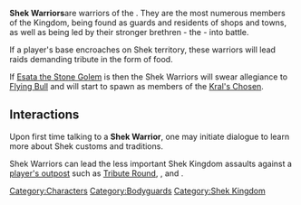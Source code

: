 **Shek Warriors**are warriors of the [](03%20-%20Projects%20&%20Wikis/Kenshi/Kenshi%20Wiki/Kenshi%20Wiki%20Template/Shek_Kingdom.md). They are the most numerous members of
the Kingdom, being found as guards and residents of shops and towns, as
well as being led by their stronger brethren - the [](Hundred_Guardian.md) - into battle.

If a player's base encroaches on Shek territory, these warriors will
lead raids demanding tribute in the form of food.

If [Esata the Stone Golem](Stone_Golem.md "wikilink") is [](World_States.md) then the Shek Warriors will swear
allegiance to [Flying Bull](Flying_Bull.md "wikilink") and will start to
spawn as members of the [Kral's Chosen](03%20-%20Projects%20&%20Wikis/Kenshi/Kenshi%20Wiki/Kenshi%20Wiki%20Template/Kral's_Chosen.md "wikilink").

## Interactions

Upon first time talking to a **Shek Warrior**, one may initiate dialogue
to learn more about Shek customs and traditions.

Shek Warriors can lead the less important Shek Kingdom assaults against
a [player's outpost](Guide_to_Building_an_Outpost.md "wikilink") such as
[Tribute Round](Tribute_Round.md "wikilink"), [](Return_For_Tribute.md), [](Return_For_Blood.md) and [](Shek_Challengers_(Shek_Kingdom).md).

[Category:Characters](Category:Characters "wikilink")
[Category:Bodyguards](Category:Bodyguards "wikilink") [Category:Shek
Kingdom](Category:Shek_Kingdom "wikilink")